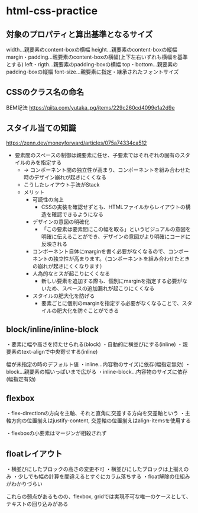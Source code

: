 # html-css-practice

## 対象のプロパティと算出基準となるサイズ
width...親要素のcontent-boxの横幅
height...親要素のcontent-boxの縦幅
margin・padding...親要素のcontent-boxの横幅(上下左右いずれも横幅を基準とする)
left・rigth...親要素のpadding-boxの横幅
top・bottom...親要素のpadding-boxの縦幅
font-size...親要素に指定・継承されたフォントサイズ

## CSSのクラス名の命名
BEM記法
https://qiita.com/yutaka_pg/items/229c260cd4099e1a2d9e

## スタイル当ての知識
https://zenn.dev/moneyforward/articles/075a74334ca512
- 要素間のスペースの制御は親要素に任せ、子要素ではそれぞれの固有のスタイルのみを指定する
	- → コンポーネント間の独立性が高まり、コンポーネントを組み合わせた時のデザイン崩れが起きにくくなる
	- こうしたレイアウト手法がStack
	- メリット
		- 可読性の向上
			- CSSの実装を確認せずとも、HTMLファイルからレイアウトの構造を確認できるようになる
		- デザインの意図の明確化
			- 「この要素は要素間にこの幅を取る」というビジュアルの意図を明確に伝えることができ、デザインの意図がより明確にコードに反映される
		- コンポーネント自体にmarginを書く必要がなくなるので、コンポーネントの独立性が高まります。（コンポーネントを組み合わせたときの崩れが起きにくくなります）
		- 人為的なミスが起こりにくくなる
			- 新しい要素を追加する際も、個別にmarginを指定する必要がないため、スペースの追加漏れが起こりにくくなる
		- スタイルの肥大化を防げる
			- 要素ごとに個別のmarginを指定する必要がなくなることで、スタイルの肥大化を防ぐことができる

## block/inline/inline-block
・要素に幅や高さを持たせられる(block)
・自動的に横並びにする(inline)
・親要素のtext-alignで中央寄せする(inline)

幅が未指定の時のデフォルト値
・inline...内容物のサイズに依存(幅指定無効)
・block...親要素の幅いっぱいまで広がる
・inline-block...内容物のサイズに依存(幅指定有効)

## flexbox
・flex-directionの方向を主軸、それと直角に交差する方向を交差軸という
・主軸方向の位置揃えはjustify-content, 交差軸の位置揃えはalign-itemsを使用する

・flexboxの小要素はマージンが相殺されず

## floatレイアウト
・横並びにしたブロックの高さの変更不可
・横並びにしたブロックは上揃えのみ
・少しでも幅の計算を間違えるとすぐにカラム落ちする
・float解除の仕組みがわかりづらい

これらの弱点があるものの、flexbox, gridでは実現不可な唯一のケースとして、
テキストの回り込みがある
